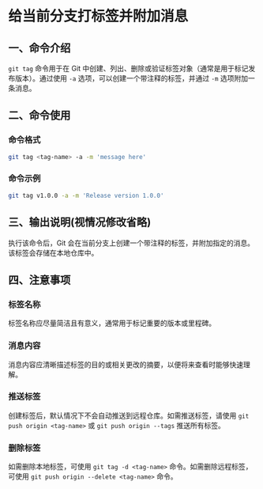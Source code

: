 # 给当前分支打标签并附加消息

## 一、命令介绍

`git tag` 命令用于在 Git 中创建、列出、删除或验证标签对象（通常是用于标记发布版本）。通过使用 `-a` 选项，可以创建一个带注释的标签，并通过 `-m` 选项附加一条消息。

## 二、命令使用

### 命令格式

```bash
git tag <tag-name> -a -m 'message here'
```

### 命令示例

```bash
git tag v1.0.0 -a -m 'Release version 1.0.0'
```

## 三、输出说明(视情况修改省略)

执行该命令后，Git 会在当前分支上创建一个带注释的标签，并附加指定的消息。该标签会存储在本地仓库中。

## 四、注意事项

### 标签名称

标签名称应尽量简洁且有意义，通常用于标记重要的版本或里程碑。

### 消息内容

消息内容应清晰描述标签的目的或相关更改的摘要，以便将来查看时能够快速理解。

### 推送标签

创建标签后，默认情况下不会自动推送到远程仓库。如需推送标签，请使用 `git push origin <tag-name>` 或 `git push origin --tags` 推送所有标签。

### 删除标签

如需删除本地标签，可使用 `git tag -d <tag-name>` 命令。如需删除远程标签，可使用 `git push origin --delete <tag-name>` 命令。